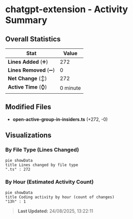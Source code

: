 # chatgpt-extension - Activity Summary 

## Overall Statistics

| Stat                   | Value                                                             |
| ---------------------- | ----------------------------------------------------------------- |
| **Lines Added** (➕)   | 272                                          |
| **Lines Removed** (➖) | 0                                        |
| **Net Change** (↕)    | 272                |
| **Active Time** (⌚)   | 0 minute |


## Modified Files
- **open-active-group-in-insiders.ts** (+272, -0)

## Visualizations

### By File Type (Lines Changed)

```mermaid
pie showData
title Lines changed by file type
".ts" : 272
```

### By Hour (Estimated Activity Count)

```mermaid
pie showData
title Coding activity by hour (count of changes)
"13h" : 1
```


> **Last Updated:** 24/08/2025, 13:22:11